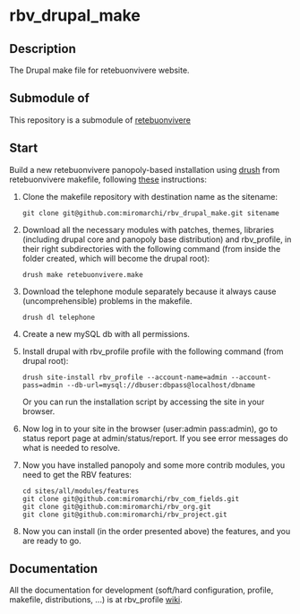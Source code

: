 rbv_drupal_make
===============

Description
-----------
The Drupal make file for retebuonvivere website.

Submodule of
------------
This repository is a submodule of [retebuonvivere][0]

Start
-----
Build a new retebuonvivere panopoly-based installation using [drush][3] from retebuonvivere makefile, following [these][2] instructions: 

1. Clone the makefile repository with destination name as the sitename:
   
   ```Shell
   git clone git@github.com:miromarchi/rbv_drupal_make.git sitename
   ```

2. Download all the necessary modules with patches, themes, libraries (including drupal core and panopoly base distribution) and rbv_profile, in their right subdirectories with the following command (from inside the folder created, which will become the drupal root):

   `drush make retebuonvivere.make`

3. Download the telephone module separately because it always cause (uncomprehensible) problems in the makefile.

   `drush dl telephone`

4. Create a new mySQL db with all permissions.

5. Install drupal with rbv_profile profile with the following command (from drupal root):

   `drush site-install rbv_profile --account-name=admin --account-pass=admin --db-url=mysql://dbuser:dbpass@localhost/dbname`

   Or you can run the installation script by accessing the site in your browser.

6. Now log in to your site in the browser (user:admin pass:admin), go to status report page at admin/status/report. If you see error messages do what is needed to resolve.

7. Now you have installed panopoly and some more contrib modules, you need to get the RBV features:

   ```Shell
   cd sites/all/modules/features
   git clone git@github.com:miromarchi/rbv_com_fields.git
   git clone git@github.com:miromarchi/rbv_org.git
   git clone git@github.com:miromarchi/rbv_project.git
   ```
8. Now you can install (in the order presented above) the features, and you are ready to go.

Documentation
-------------
All the documentation for development (soft/hard configuration, profile, makefile, distributions, ...) is at rbv_profile [wiki][1].

[0]: https://github.com/fonzy85vr/retebuonvivere
[1]: https://github.com/miromarchi/rbv_profile/wiki
[2]: https://drupal.org/project/drush_make
[3]: https://drupal.org/project/drush
[4]: https://github.com/miromarchi/rbv_profile
